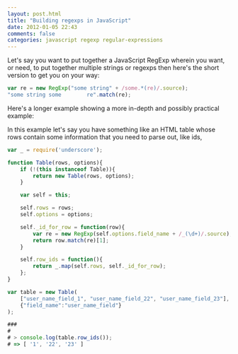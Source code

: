 ```yaml
---
layout: post.html
title: "Building regexps in JavaScript"
date: 2012-01-05 22:43
comments: false
categories: javascript regexp regular-expressions
---
```


Let's say you want to put together a JavaScript RegExp wherein you want, or
need, to put together multiple strings or regexps then here's the short version
to get you on your way:

``` js
var re = new RegExp("some string" + /some.*(re)/.source);
"some string some        re".match(re);
```

Here's a longer example showing a more in-depth and possibly practical example:

In this example let's say you have something like an HTML table whose rows
contain some information that you need to parse out, like ids,


``` js
var _ = require('underscore');

function Table(rows, options){
    if (!(this instanceof Table)){
        return new Table(rows, options);
    }

    var self = this;

    self.rows = rows;
    self.options = options;

    self._id_for_row = function(row){
        var re = new RegExp(self.options.field_name + /_(\d+)/.source);
        return row.match(re)[1];
    }

    self.row_ids = function(){
        return _.map(self.rows, self._id_for_row);
    };
}

var table = new Table(
    ["user_name_field_1", "user_name_field_22", "user_name_field_23"],
    {"field_name":"user_name_field"}
);

###
#
# > console.log(table.row_ids());
# => [ '1', '22', '23' ]
```
